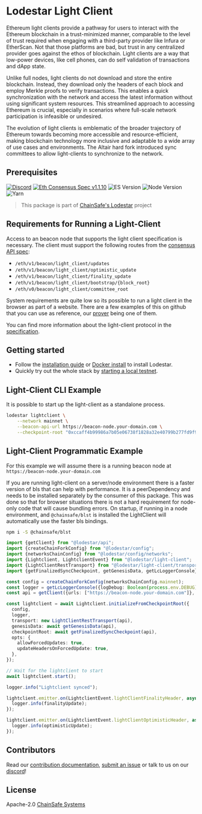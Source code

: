 # Lodestar Light Client

Ethereum light clients provide a pathway for users to interact with the Ethereum blockchain in a trust-minimized manner, comparable to the level of trust required when engaging with a third-party provider like Infura or EtherScan. Not that those platforms are bad, but trust in any centralized provider goes against the ethos of blockchain. Light clients are a way that low-power devices, like cell phones, can do self validation of transactions and dApp state.

Unlike full nodes, light clients do not download and store the entire blockchain. Instead, they download only the headers of each block and employ Merkle proofs to verify transactions. This enables a quick synchronization with the network and access the latest information without using significant system resources​. This streamlined approach to accessing Ethereum is crucial, especially in scenarios where full-scale network participation is infeasible or undesired.

The evolution of light clients is emblematic of the broader trajectory of Ethereum towards becoming more accessible and resource-efficient, making blockchain technology more inclusive and adaptable to a wide array of use cases and environments. The Altair hard fork introduced sync committees to allow light-clients to synchronize to the network.

## Prerequisites

[![Discord](https://img.shields.io/discord/593655374469660673.svg?label=Discord&logo=discord)](https://discord.gg/aMxzVcr)
[![Eth Consensus Spec v1.1.10](https://img.shields.io/badge/ETH%20consensus--spec-1.1.10-blue)](https://github.com/ethereum/consensus-specs/releases/tag/v1.1.10)
![ES Version](https://img.shields.io/badge/ES-2021-yellow)
![Node Version](https://img.shields.io/badge/node-16.x-green)
![Yarn](https://img.shields.io/badge/yarn-%232C8EBB.svg?style=for-the-badge&logo=yarn&logoColor=white)

> This package is part of [ChainSafe's Lodestar](https://lodestar.chainsafe.io) project

## Requirements for Running a Light-Client

Access to an beacon node that supports the light client specification is necessary. The client must support the following routes from the [consensus API spec](https://github.com/ethereum/consensus-specs/tree/dev):

- `/eth/v1/beacon/light_client/updates`
- `/eth/v1/beacon/light_client/optimistic_update`
- `/eth/v1/beacon/light_client/finality_update`
- `/eth/v1/beacon/light_client/bootstrap/{block_root}`
- `/eth/v0/beacon/light_client/committee_root`

System requirements are quite low so its possible to run a light client in the browser as part of a website. There are a few examples of this on github that you can use as reference, our [prover](https://chainsafe.github.io/lodestar/lightclient-prover/prover) being one of them.

You can find more information about the light-client protocol in the [specification](https://github.com/ethereum/consensus-specs).

## Getting started

- Follow the [installation guide](https://chainsafe.github.io/lodestar/getting-started/installation) or [Docker install](https://chainsafe.github.io/lodestar/getting-started/installation/#docker-installation) to install Lodestar.
- Quickly try out the whole stack by [starting a local testnet](https://chainsafe.github.io/lodestar/advanced-topics/setting-up-a-testnet).

## Light-Client CLI Example

It is possible to start up the light-client as a standalone process.

```bash
lodestar lightclient \
    --network mainnet \
    --beacon-api-url https://beacon-node.your-domain.com \
    --checkpoint-root "0xccaff4b99986a7b05e06738f1828a32e40799b277fd9f9ff069be55341fe0229"
```

## Light-Client Programmatic Example

For this example we will assume there is a running beacon node at `https://beacon-node.your-domain.com`

If you are running light-client on a server/node environment there is a faster version of bls that can help with performance. It is a peerDependency and needs to be installed separately by the consumer of this package. This was done so that for browser situations there is not a hard requirement for node-only code that will cause bundling errors. On startup, if running in a node environment, and `@chainsafe/blst` is installed the LightClient will automatically use the faster bls bindings.

```sh
npm i -S @chainsafe/blst
```

```ts
import {getClient} from "@lodestar/api";
import {createChainForkConfig} from "@lodestar/config";
import {networksChainConfig} from "@lodestar/config/networks";
import {Lightclient, LightclientEvent} from "@lodestar/light-client";
import {LightClientRestTransport} from "@lodestar/light-client/transport";
import {getFinalizedSyncCheckpoint, getGenesisData, getLcLoggerConsole} from "@lodestar/light-client/utils";

const config = createChainForkConfig(networksChainConfig.mainnet);
const logger = getLcLoggerConsole({logDebug: Boolean(process.env.DEBUG)});
const api = getClient({urls: ["https://beacon-node.your-domain.com"]}, {config});

const lightclient = await Lightclient.initializeFromCheckpointRoot({
  config,
  logger,
  transport: new LightClientRestTransport(api),
  genesisData: await getGenesisData(api),
  checkpointRoot: await getFinalizedSyncCheckpoint(api),
  opts: {
    allowForcedUpdates: true,
    updateHeadersOnForcedUpdate: true,
  },
});

// Wait for the lightclient to start
await lightclient.start();

logger.info("Lightclient synced");

lightclient.emitter.on(LightclientEvent.lightClientFinalityHeader, async (finalityUpdate) => {
  logger.info(finalityUpdate);
});

lightclient.emitter.on(LightclientEvent.lightClientOptimisticHeader, async (optimisticUpdate) => {
  logger.info(optimisticUpdate);
});
```

## Contributors

Read our [contribution documentation](https://chainsafe.github.io/lodestar/contribution/getting-started), [submit an issue](https://github.com/ChainSafe/lodestar/issues/new/choose) or talk to us on our [discord](https://discord.gg/yjyvFRP)!

## License

Apache-2.0 [ChainSafe Systems](https://chainsafe.io)
